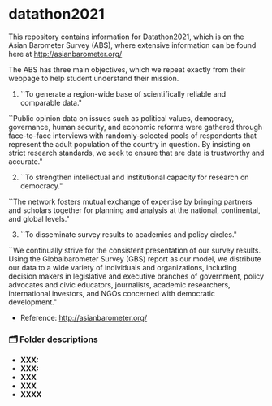 # datathon2021

This repository contains information for Datathon2021, which is on the Asian Barometer Survey (ABS), where extensive information can be found here at 
http://asianbarometer.org/

The ABS has three main objectives, which we repeat exactly from their webpage to help student understand their mission.

1. ``To generate a region-wide base of scientifically reliable and comparable data."

``Public opinion data on issues such as political values, democracy, governance, human security, and economic reforms were gathered through face-to-face interviews with randomly-selected pools of respondents that represent the adult population of the country in question. By insisting on strict research standards, we seek to ensure that are data is trustworthy and accurate."

2. ``To strengthen intellectual and institutional capacity for research on democracy."

``The network fosters mutual exchange of expertise by bringing partners and scholars together for planning and analysis at the national, continental, and global levels."


3. ``To disseminate survey results to academics and policy circles."

``We continually strive for the consistent presentation of our survey results. Using the Globalbarometer Survey (GBS) report as our model, we distribute our data to a wide variety of individuals and organizations, including decision makers in legislative and executive branches of government, policy advocates and civic educators, journalists, academic researchers, international investors, and NGOs concerned with democratic development."

- Reference: http://asianbarometer.org/

### :card_index_dividers: Folder descriptions

- **XXX:** 
- **XXX:** 
- **XXX** 
- **XXX** 
- **XXXX** 





